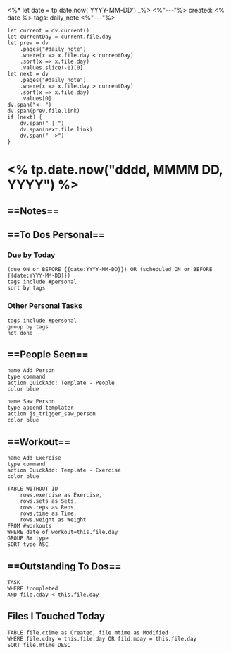 <%*
let date = tp.date.now('YYYY-MM-DD')
_%>
<%"---"%>
created: <% date %>
tags: daily_note
<%"---"%>

```dataviewjs 
let current = dv.current() 
let currentDay = current.file.day 
let prev = dv 
	.pages("#daily_note") 
	.where(x => x.file.day < currentDay) 
	.sort(x => x.file.day) 
	.values.slice(-1)[0] 
let next = dv 
	.pages("#daily_note") 
	.where(x => x.file.day > currentDay) 
	.sort(x => x.file.day) 
	.values[0] 
dv.span("<- ") 
dv.span(prev.file.link) 
if (next) { 
	dv.span(" | ") 
	dv.span(next.file.link) 
	dv.span(" ->") 
} 
```

# <% tp.date.now("dddd, MMMM DD, YYYY") %>

## ==Notes==


## ==To Dos Personal==

### Due by Today
```tasks
(due ON or BEFORE {{date:YYYY-MM-DD}}) OR (scheduled ON or BEFORE {{date:YYYY-MM-DD}})
tags include #personal
sort by tags
```

### Other Personal Tasks
```tasks
tags include #personal
group by tags
not done
```

## ==People Seen==

```button
name Add Person
type command
action QuickAdd: Template - People
color blue
```
```button  
name Saw Person  
type append templater  
action js_trigger_saw_person  
color blue  
```

## ==Workout==

```button
name Add Exercise
type command
action QuickAdd: Template - Exercise
color blue
```

```dataview
TABLE WITHOUT ID 
	rows.exercise as Exercise, 
	rows.sets as Sets, 
	rows.reps as Reps, 
	rows.time as Time, 
	rows.weight as Weight
FROM #workouts 
WHERE date_of_workout=this.file.day
GROUP BY type
SORT type ASC
```

## ==Outstanding To Dos==

```dataview
TASK
WHERE !completed
AND file.cday < this.file.day
```

## Files I Touched Today

```dataview
TABLE file.ctime as Created, file.mtime as Modified
WHERE file.cday = this.file.day OR fild.mday = this.file.day
SORT file.mtime DESC
```

